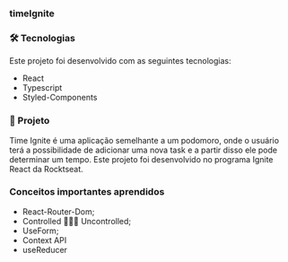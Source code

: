 ### timeIgnite


### 🛠 Tecnologias
Este projeto foi desenvolvido com as seguintes tecnologias:

- React
- Typescript
- Styled-Components


### 💸 Projeto
Time Ignite é uma aplicação semelhante a um podomoro, onde o usuário terá a possibilidade de
adicionar uma nova task e a partir disso ele pode determinar um tempo. Este projeto foi desenvolvido no programa Ignite React da Rocktseat.

### Conceitos importantes aprendidos

- React-Router-Dom;
- Controlled 🙅🏾‍♀️ Uncontrolled;
- UseForm;
- Context API
- useReducer

